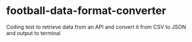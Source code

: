 # football-data-format-converter
Coding test to retrieve data from an API and convert it from CSV to JSON and output to terminal
